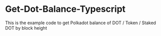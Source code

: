 # Get-Dot-Balance-Typescript
This is the example code to get Polkadot balance of DOT / Token / Staked DOT by block height
